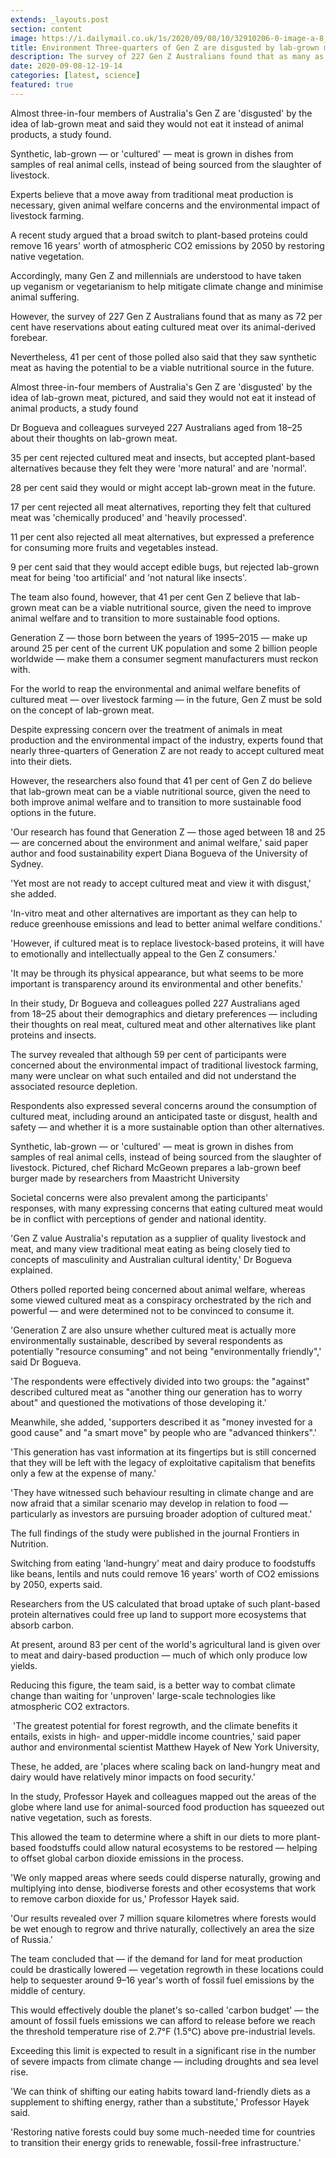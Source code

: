 ```yaml
---
extends: _layouts.post
section: content
image: https://i.dailymail.co.uk/1s/2020/09/08/10/32910206-0-image-a-8_1599557448669.jpg 
title: Environment Three-quarters of Gen Z are disgusted by lab-grown meat and say they would NOT eat it 
description: The survey of 227 Gen Z Australians found that as many as 72 per cent have reservations about eating cultured meat over its animal-derived forebear. 
date: 2020-09-08-12-19-14 
categories: [latest, science] 
featured: true 
--- 
```

Almost three-in-four members of Australia's Gen Z are 'disgusted' by the idea of lab-grown meat and said they would not eat it instead of animal products, a study found.

Synthetic, lab-grown — or 'cultured' — meat is grown in dishes from samples of real animal cells, instead of being sourced from the slaughter of livestock.

Experts believe that a move away from traditional meat production is necessary, given animal welfare concerns and the environmental impact of livestock farming.

A recent study argued that a broad switch to plant-based proteins could remove 16 years' worth of atmospheric CO2 emissions by 2050 by restoring native vegetation.

Accordingly, many Gen Z and millennials are understood to have taken up veganism or vegetarianism to help mitigate climate change and minimise animal suffering. 

However, the survey of 227 Gen Z Australians found that as many as 72 per cent have reservations about eating cultured meat over its animal-derived forebear.

Nevertheless, 41 per cent of those polled also said that they saw synthetic meat as having the potential to be a viable nutritional source in the future. 

Almost three-in-four members of Australia's Gen Z are 'disgusted' by the idea of lab-grown meat, pictured, and said they would not eat it instead of animal products, a study found





Dr Bogueva and colleagues surveyed 227 Australians aged from 18–25 about their thoughts on lab-grown meat.

35 per cent rejected cultured meat and insects, but accepted plant-based alternatives because they felt they were 'more natural' and are 'normal'.

28 per cent said they would or might accept lab-grown meat in the future.

17 per cent rejected all meat alternatives, reporting they felt that cultured meat was 'chemically produced' and 'heavily processed'. 

11 per cent also rejected all meat alternatives, but expressed a preference for consuming more fruits and vegetables instead.

9 per cent said that they would accept edible bugs, but rejected lab-grown meat for being 'too artificial' and 'not natural like insects'.

The team also found, however, that 41 per cent Gen Z believe that lab-grown meat can be a viable nutritional source, given the need to improve animal welfare and to transition to more sustainable food options.

Generation Z — those born between the years of 1995–2015 — make up around 25 per cent of the current UK population and some 2 billion people worldwide — make them a consumer segment manufacturers must reckon with.

For the world to reap the environmental and animal welfare benefits of cultured meat — over livestock farming — in the future, Gen Z must be sold on the concept of lab-grown meat.

Despite expressing concern over the treatment of animals in meat production and the environmental impact of the industry, experts found that nearly three-quarters of Generation Z are not ready to accept cultured meat into their diets.

However, the researchers also found that 41 per cent of Gen Z do believe that lab-grown meat can be a viable nutritional source, given the need to both improve animal welfare and to transition to more sustainable food options in the future.



'Our research has found that Generation Z — those aged between 18 and 25 — are concerned about the environment and animal welfare,' said paper author and food sustainability expert Diana Bogueva of the University of Sydney.

'Yet most are not ready to accept cultured meat and view it with disgust,' she added.

'In-vitro meat and other alternatives are important as they can help to reduce greenhouse emissions and lead to better animal welfare conditions.'

'However, if cultured meat is to replace livestock-based proteins, it will have to emotionally and intellectually appeal to the Gen Z consumers.'

'It may be through its physical appearance, but what seems to be more important is transparency around its environmental and other benefits.'

In their study, Dr Bogueva and colleagues polled 227 Australians aged from 18–25 about their demographics and dietary preferences — including their thoughts on real meat, cultured meat and other alternatives like plant proteins and insects.

The survey revealed that although 59 per cent of participants were concerned about the environmental impact of traditional livestock farming, many were unclear on what such entailed and did not understand the associated resource depletion.

Respondents also expressed several concerns around the consumption of cultured meat, including around an anticipated taste or disgust, health and safety — and whether it is a more sustainable option than other alternatives.

Synthetic, lab-grown — or 'cultured' — meat is grown in dishes from samples of real animal cells, instead of being sourced from the slaughter of livestock. Pictured, chef Richard McGeown prepares a lab-grown beef burger made by researchers from Maastricht University 

Societal concerns were also prevalent among the participants' responses, with many expressing concerns that eating cultured meat would be in conflict with perceptions of gender and national identity.

'Gen Z value Australia's reputation as a supplier of quality livestock and meat, and many view traditional meat eating as being closely tied to concepts of masculinity and Australian cultural identity,' Dr Bogueva explained.

Others polled reported being concerned about animal welfare, whereas some viewed cultured meat as a conspiracy orchestrated by the rich and powerful — and were determined not to be convinced to consume it.

'Generation Z are also unsure whether cultured meat is actually more environmentally sustainable, described by several respondents as potentially "resource consuming" and not being "environmentally friendly",' said Dr Bogueva.

'The respondents were effectively divided into two groups: the "against" described cultured meat as "another thing our generation has to worry about" and questioned the motivations of those developing it.'

Meanwhile, she added, 'supporters described it as "money invested for a good cause" and "a smart move" by people who are "advanced thinkers".'

'This generation has vast information at its fingertips but is still concerned that they will be left with the legacy of exploitative capitalism that benefits only a few at the expense of many.'

'They have witnessed such behaviour resulting in climate change and are now afraid that a similar scenario may develop in relation to food — particularly as investors are pursuing broader adoption of cultured meat.'

The full findings of the study were published in the journal Frontiers in Nutrition.



Switching from eating 'land-hungry' meat and dairy produce to foodstuffs like beans, lentils and nuts could remove 16 years' worth of CO2 emissions by 2050, experts said.

Researchers from the US calculated that broad uptake of such plant-based protein alternatives could free up land to support more ecosystems that absorb carbon.

At present, around 83 per cent of the world's agricultural land is given over to meat and dairy-based production — much of which only produce low yields.

Reducing this figure, the team said, is a better way to combat climate change than waiting for 'unproven' large-scale technologies like atmospheric CO2 extractors.

 'The greatest potential for forest regrowth, and the climate benefits it entails, exists in high- and upper-middle income countries,' said paper author and environmental scientist Matthew Hayek of New York University,

These, he added, are 'places where scaling back on land-hungry meat and dairy would have relatively minor impacts on food security.'

In the study, Professor Hayek and colleagues mapped out the areas of the globe where land use for animal-sourced food production has squeezed out native vegetation, such as forests.

This allowed the team to determine where a shift in our diets to more plant-based foodstuffs could allow natural ecosystems to be restored — helping to offset global carbon dioxide emissions in the process.

'We only mapped areas where seeds could disperse naturally, growing and multiplying into dense, biodiverse forests and other ecosystems that work to remove carbon dioxide for us,' Professor Hayek said.

'Our results revealed over 7 million square kilometres where forests would be wet enough to regrow and thrive naturally, collectively an area the size of Russia.'

The team concluded that — if the demand for land for meat production could be drastically lowered — vegetation regrowth in these locations could help to sequester around 9–16 year's worth of fossil fuel emissions by the middle of century.

This would effectively double the planet's so-called 'carbon budget' — the amount of fossil fuels emissions we can afford to release before we reach the threshold temperature rise of 2.7°F (1.5°C) above pre-industrial levels.

Exceeding this limit is expected to result in a significant rise in the number of severe impacts from climate change — including droughts and sea level rise. 

'We can think of shifting our eating habits toward land-friendly diets as a supplement to shifting energy, rather than a substitute,' Professor Hayek said.

'Restoring native forests could buy some much-needed time for countries to transition their energy grids to renewable, fossil-free infrastructure.'


